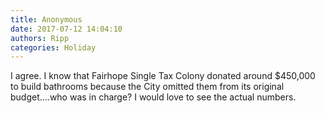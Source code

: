 ```yaml
---
title: Anonymous
date: 2017-07-12 14:04:10
authors: Ripp
categories: Holiday
---
```


 I agree.  I know that Fairhope Single Tax Colony donated around $450,000 to build bathrooms because the City omitted them from its original budget....who was in charge?  I would love to see the actual numbers.